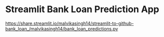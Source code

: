 # Streamlit Bank Loan Prediction App
https://share.streamlit.io/malvikasingh14/streamlit-to-github-bank_loan_/malvikasingh14/bank_loan_predictions.py
